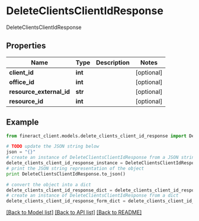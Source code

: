 # DeleteClientsClientIdResponse

DeleteClientsClientIdResponse

## Properties

Name | Type | Description | Notes
------------ | ------------- | ------------- | -------------
**client_id** | **int** |  | [optional] 
**office_id** | **int** |  | [optional] 
**resource_external_id** | **str** |  | [optional] 
**resource_id** | **int** |  | [optional] 

## Example

```python
from fineract_client.models.delete_clients_client_id_response import DeleteClientsClientIdResponse

# TODO update the JSON string below
json = "{}"
# create an instance of DeleteClientsClientIdResponse from a JSON string
delete_clients_client_id_response_instance = DeleteClientsClientIdResponse.from_json(json)
# print the JSON string representation of the object
print DeleteClientsClientIdResponse.to_json()

# convert the object into a dict
delete_clients_client_id_response_dict = delete_clients_client_id_response_instance.to_dict()
# create an instance of DeleteClientsClientIdResponse from a dict
delete_clients_client_id_response_form_dict = delete_clients_client_id_response.from_dict(delete_clients_client_id_response_dict)
```
[[Back to Model list]](../README.md#documentation-for-models) [[Back to API list]](../README.md#documentation-for-api-endpoints) [[Back to README]](../README.md)


